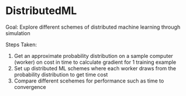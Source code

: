 # DistributedML
Goal: Explore different schemes of distributed machine learning through simulation

Steps Taken:
1. Get an approximate probability distribution on a sample computer (worker) on cost in time to calculate gradient for 1 training example
2. Set up distributed ML schemes where each worker draws from the probability distribution to get time cost
3. Compare different scehemes for performance such as time to convergence
